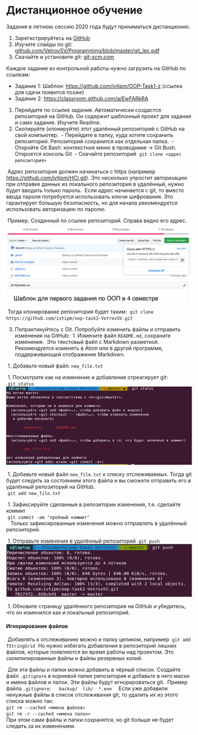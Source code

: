# Дистанционное обучение

Задания в летнюю сессию 2020 года будут приниматься дистанционно.

1. Зарегистрируйтесь на [GitHub](https://github.com)
1. Изучите слайды по git: [github.com/VetrovSV/Programming/blob/master/git_lec.pdf](https://github.com/VetrovSV/Programming/blob/master/git_lec.pdf)
1. Скачайте и установите git: [git-scm.com](https://git-scm.com)

Каждое задание из контрольной работы нужно загрузить на GitHub по ссылкам:
- Задание 1: Шаблон: https://github.com/ivtipm/OOP-Task1-z (ссылка для сдачи появится позже)
- Задание 2: https://classroom.github.com/a/EwFARkRA

1. Перейдите по ссылке задания. Автоматически создастся репозиторий на GitHub. Он содержит шаблонный проект для задания и само задание. Изучите Readme.
1. Скопируйте (клонируйте) этот удалённый репозиторий с GitHub на свой компьютер:
 - Перейдите в папку, куда хотите сохранить репозиторий. Репозиторий сохранится как отдельная папка.
 - Откройте Git Bash: контекстное меню в проводнике -> Git Bush. Откроется консоль Git
 - Скачайте репозиторий
 ```git clone <адрес репозитория>```

 Адрес репозитория должен начинаться с https (например https://github.com/ivtipm/HCI.git). Это несколько упростит авторизацию при отправке данных из локального репозитория в удалённый, нужно будет вводить только пароль.
 Если адрес начинается с git, то вместо ввода пароля потребуется использовать ключи шифрования. Это гарантирует б*о*льшую безопасность, но для начала рекомендуется использовать авторизацию по паролю.

 Пример. Созданный по ссылке репозиторий. Справа видно его адрес.
 ![](repo-URL.png)

 Тогда клонирование репозитория будет таким:
 ```git clone https://github.com/ivtipm/oop-task2-VetrovSV.git ```

3. Попрактикуйтесь с Git. Попробуйте изменить файлы и отправить изменения на GitHub:
 1. Измените файл ``README.md``, сохраните изменения.
 Это текстовый файл с Markdown разметкой. Рекомендуется изменять в Atom или в другой программе, поддерживающей отображение Markdown.

 1. Добавьте новый файл: ```new_file.txt```

 1. Посмотрите как на изменение и добавление отреагирует git:\
 ```git status```
 ![](git-status2.png)

 1. Добавьте новый файл ```new_file.txt``` к списку отслеживаемых. Тогда git будет следить за состоянием этого файла и вы сможете отправить его в удалённый репозиторий на GitHub.\
 ```git add new_file.txt```

 1. Зафиксируйте сделанные в репозитории изменения, т.е. сделайте коммит\
 ```git commit -am "пробный коммит"```\
   Только зафиксированные изменения можно отправлять в удалённый репозиторий.

 1. Отправьте изменения в удалённый репозиторий
 ```git push```
 ![](git-push.png)

 1. Обновите страницу удалённого репозитория на GitHub и убедитесь, что он изменился как и локальный репозиторий.


<to be continued>

<!--

### git
 - Изучить слайды 1-29, 38-44 по git: [github.com/VetrovSV/Programming/blob/master/git_lec.pdf](https://github.com/VetrovSV/Programming/blob/master/git_lec.pdf)
 - Ответить на вопросы
   - Что такое система управления версиями?
   - Что такое репозиторий?
   - Как создать пустой репозиторий?
   - Как добавить файлы в список отслеживания программы git?
   - Что такое коммит (фиксация)? Как сделать коммит в консоли?

- скачать и установить git [git-scm.com](https://git-scm.com)
- Зарегистрировать аккаунт на GitHub
 - Создать (открытый -- public) репозиторий на github
 - Выбрать папку на компьютере, в которой будет расположен локальный репозиторий.
 - Копировать туда исходные файлы программ. Каждая программа в отдельной папке.
 - Следовать инструкциям на GitHub, на странице созданного репозитория (для варианта, где локальный репозиторий не существует, create a new repository on the command line).
   - Предположим, что каталог с репозиторием выглядит так\
   ![](repo-folder.png).

   В нём две папки: simple_gui_example2 и TStringGrid example
   - Будем добавлять первую папку в репозиторий
   - Для этого в текущей папке нужно открыть консоль git: правая кнопка мыши -> git bash here

   - Поочерёдно ввести нижеприведенные команды. Они немного отличаются от того, что будет написано на github, на странице вновь созданного репозитория.
     1. Создать репозиторий (инициализировать git в текущей папке)\
     ```git init```
     1. Добавить файлы в список отслеживаемых\
     ```git add <тут указать список файлов (папок)>```\
     Для примера команды будут выглядеть так:
      - перейдём в первый каталог, чтобы было удобнее указывать имена файлов\
     ```cd simple_gui_example2```
      - добавим файлы используя маску\
     ```git add exp_growth* logic.pas param report.txt unit1*```
      - выйдем из каталога\
     ```cd ..```\
     Не добавляйте папки со скомпилированными и не важными для проекта файлами (в проекте lazarus это папки lib и bak)
     1. Сделайте коммит - зафиксируйте текущее состояние файлов\
     ```git commit -m "first commit"```
     1. Добавьте в удалённый репозиторий ссылку на внешний репозиторий на github\
     ```git remote add origin <адрес вашего репозитория>```\
     1. Отправьте изменения в удалённый репозиторий\
     ```git push -u origin master```
 - Адрес репозитория должен начинаться с https (например https://github.com/ivtipm/HCI.git). Это несколько упростит авторизацию при отправке данных из локального репозитория в удалённый, нужно будет вводить только пароль.
 Если адрес начинается с git, то вместо ввода пароля потребуется использовать ключи шифрования. Это гарантирует большую безопасность, но для начала рекомендуется использовать авторизацию по паролю.
 - В каждой папке помимо файлов с исходным кодом должен быть скриншот окна программы (файл scr1.jpg)
 - Отправить ссылку на созданный репозиторий преподавателю на проверку.

- Изучить git и работу с github важно потому, что в дальнейшем все работы будут приниматься именно на github.
- Если не хотите создавать открытый (public) репозиторий, который доступен всем, то можно создать закрытый (private) он будет виден только вам. Чтобы преподаватель мог проверить вашу работу, нужно пригласить пользователя VetroSV в репозиторий:
 - На странице репозитория: settings > Manage Access > Invate a collaborator: VetrovSV -->


#### Игнорирование файлов
 Добавлять к отслеживанию можно и папку целиком, например
 ```git add TStringGrid```
 Но нужно избегать добавления в репозиторий лишних файлов, которые появляются во время работы над проектом. Это скомпилированные файлы и файлы резервных копий.

 Для эти файлы и папки можно добавить в чёрный список. Создайте файл ```.gitignore``` в корневой папке репозитория и добавьте в него маски и имена файлов и папок. Эти файлы будут игнорироваться git.
 Пример файла ```.gitignore```:
 ```
 backup/
 lib/
 *.exe
 ```
Если уже добавили ненужные файлы в список отслеживания git, то удалить их из этого списка можно так:\
```git rm --cached <имена файлов>```\
```git rm -r --cached <имена папок>```\
При этом сами файлы и папки сохранятся, но git больше не будет следить за их изменением.
